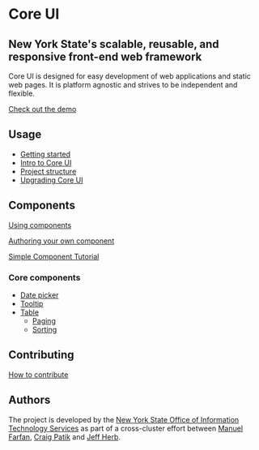 # Core UI

## New York State's scalable, reusable, and responsive front-end web framework

Core UI is designed for easy development of web applications and static web pages. It is platform agnostic and strives to be independent and flexible.

[Check out the demo](../demos/template.html)

## Usage

- [Getting started](getting-started.html)
- [Intro to Core UI](core/index.html)
- [Project structure](project/index.html)
- [Upgrading Core UI](core/upgrade.html)

## Components

[Using components](components/)

[Authoring your own component](components/authoring.html)

[Simple Component Tutorial](components/tutorial.html)

### Core components

- [Date picker](components/components/datepicker.html)
- [Tooltip](components/components/tooltip.html)
- [Table](components/components/table.html)
    + [Paging](components/components/table-paging.html)
    + [Sorting](components/components/table-sorting.html)

## Contributing

[How to contribute](contributing.html)

## Authors

The project is developed by the [New York State Office of Information Technology Services](https://github.com/ny) as part of a cross-cluster effort between [Manuel Farfan](https://github.com/mfarfanr), [Craig Patik](https://github.com/patik) and [Jeff Herb](https://github.com/JeffHerb).
